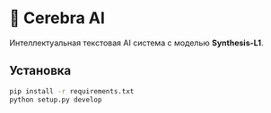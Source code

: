 ﻿# 🧠 Cerebra AI

Интеллектуальная текстовая AI система с моделью **Synthesis-L1**.

## Установка

```bash
pip install -r requirements.txt
python setup.py develop